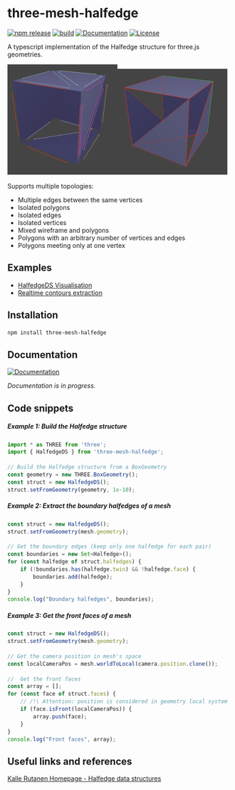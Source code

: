 # three-mesh-halfedge

[![npm release](https://img.shields.io/npm/v/three-mesh-halfedge)](https://www.npmjs.com/package/three-mesh-halfedge)
[![build](https://img.shields.io/github/workflow/status/LokiResearch/three-svg-renderer/build)](https://github.com/LokiResearch/three-mesh-halfedge/actions)
[![Documentation](https://img.shields.io/badge/view-Documentation-blue?label=Open)](https://LokiResearch.github.io/three-mesh-halfedge/doc/index.html)
[![License](https://img.shields.io/badge/License-MIT-green)](#license)

A typescript implementation of the Halfedge structure for three.js geometries.

<img src="./images/halfedge.png" width="49%"/><img src="./images/contours.png" width="49%"/>

Supports multiple topologies:
- Multiple edges between the same vertices
- Isolated polygons
- Isolated edges
- Isolated vertices
- Mixed wireframe and polygons
- Polygons with an arbitrary number of vertices and edges
- Polygons meeting only at one vertex

## Examples

- [HalfedgeDS Visualisation](https://LokiResearch.github.io/three-mesh-halfedge/build-examples/HalfedgeDSVisualisation.html)
- [Realtime contours extraction](https://LokiResearch.github.io/three-mesh-halfedge/build-examples/ExtractContours.html)

## Installation
```bash
npm install three-mesh-halfedge
```

## Documentation

[![Documentation](https://img.shields.io/badge/view-Documentation-blue?label=Open)](https://LokiResearch.github.io/three-mesh-halfedge/doc/index.html)

*Documentation is in progress.*

## Code snippets

##### Example 1: Build the Halfedge structure
```ts
import * as THREE from 'three';
import { HalfedgeDS } from 'three-mesh-halfedge';

// Build the Halfedge structure from a BoxGeometry
const geometry = new THREE.BoxGeometry();
const struct = new HalfedgeDS();
struct.setFromGeometry(geometry, 1e-10);
```

##### Example 2: Extract the boundary halfedges of a mesh
```ts
const struct = new HalfedgeDS();
struct.setFromGeometry(mesh.geometry);

// Get the boundary edges (keep only one halfedge for each pair)
const boundaries = new Set<Halfedge>();
for (const halfedge of struct.halfedges) {
	if (!boundaries.has(halfedge.twin) && !halfedge.face) {
		boundaries.add(halfedge);
	}
}
console.log("Boundary halfedges", boundaries);
```


##### Example 3: Get the front faces of a mesh
```ts
const struct = new HalfedgeDS();
struct.setFromGeometry(mesh.geometry);

// Get the camera position in mesh's space
const localCameraPos = mesh.worldToLocal(camera.position.clone());

//  Get the front faces
const array = [];
for (const face of struct.faces) {
	// /!\ Attention: position is considered in geometry local system
	if (face.isFront(localCameraPos)) { 
		array.push(face);
	}
}
console.log("Front faces", array);
```
## Useful links and references

[Kalle Rutanen Homepage - Halfedge data structures](https://kaba.hilvi.org/homepage/blog/halfedge/halfedge.htm)



